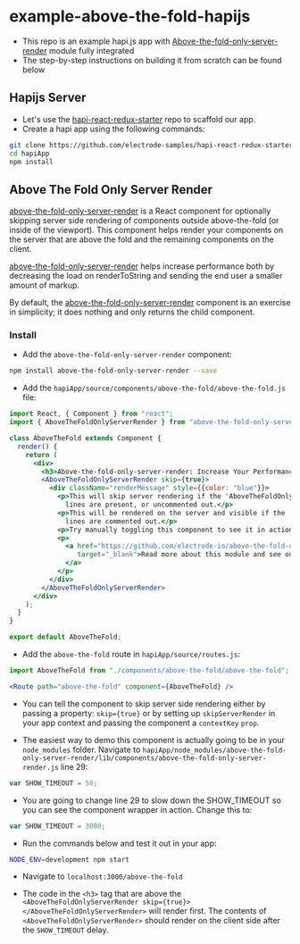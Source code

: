 # example-above-the-fold-hapijs
* This repo is an example hapi.js app with [Above-the-fold-only-server-render] module fully integrated
* The step-by-step instructions on building it from scratch can be found below

## <a name="hapijs-server"></a>Hapijs Server
* Let's use the [hapi-react-redux-starter] repo to scaffold our app.
* Create a hapi app using the following commands:

```bash
git clone https://github.com/electrode-samples/hapi-react-redux-starter.git hapiApp
cd hapiApp
npm install
```

## <a name="above-the-fold-only-server-render"></a>Above The Fold Only Server Render

[above-the-fold-only-server-render] is a React component for optionally skipping server side rendering of components 
outside above-the-fold (or inside of the viewport). This component helps render your components on the server that are 
above the fold and the remaining components on the client.

[above-the-fold-only-server-render] helps increase performance both by decreasing the load on renderToString and sending
 the end user a smaller amount of markup.

By default, the [above-the-fold-only-server-render] component is an exercise in simplicity; it does nothing and only 
returns the child component.

### Install

* Add the `above-the-fold-only-server-render` component:

```bash
npm install above-the-fold-only-server-render --save
```

* Add the `hapiApp/source/components/above-the-fold/above-the-fold.js` file: 

```jsx
import React, { Component } from "react";
import { AboveTheFoldOnlyServerRender } from "above-the-fold-only-server-render";

class AboveTheFold extends Component {
  render() {
    return (
      <div>
        <h3>Above-the-fold-only-server-render: Increase Your Performance</h3>
        <AboveTheFoldOnlyServerRender skip={true}>
          <div className="renderMessage" style={{color: "blue"}}>
            <p>This will skip server rendering if the 'AboveTheFoldOnlyServerRender'
              lines are present, or uncommented out.</p>
            <p>This will be rendered on the server and visible if the 'AboveTheFoldOnlyServerRender'
              lines are commented out.</p>
            <p>Try manually toggling this component to see it in action</p>
            <p>
              <a href="https://github.com/electrode-io/above-the-fold-only-server-render"
                 target="_blank">Read more about this module and see our live demo
              </a>
            </p>
          </div>
        </AboveTheFoldOnlyServerRender>
      </div>
    );
  }
}

export default AboveTheFold;
```

* Add the `above-the-fold` route in `hapiApp/source/routes.js`: 

```jsx
import AboveTheFold from "./components/above-the-fold/above-the-fold";

<Route path="above-the-fold" component={AboveTheFold} />
```

* You can tell the component to skip server side rendering either by passing a property: `skip={true}` or by setting up 
`skipServerRender` in your app context and passing the component a `contextKey` `prop`.

* The easiest way to demo this component is actually going to be in your `node_modules` folder. Navigate to 
`hapiApp/node_modules/above-the-fold-only-server-render/lib/components/above-the-fold-only-server-render.js` line 29:

```javascript
var SHOW_TIMEOUT = 50;
```

* You are going to change line 29 to slow down the SHOW_TIMEOUT so you can see the component wrapper in action. 
Change this to:

```javascript
var SHOW_TIMEOUT = 3000;
```

* Run the commands below and test it out in your app:

```bash
NODE_ENV=development npm start
```

* Navigate to `localhost:3000/above-the-fold`

* The code in the `<h3>` tag that are above the 
`<AboveTheFoldOnlyServerRender skip={true}></AboveTheFoldOnlyServerRender>` will render first. The contents of 
`<AboveTheFoldOnlyServerRender>` should render on the client side after the `SHOW_TIMEOUT` delay.

[hapi-react-redux-starter]: https://github.com/electrode-samples/hapi-react-redux-starter
[Above-the-fold-only-server-render]: https://github.com/electrode-io/above-the-fold-only-server-render